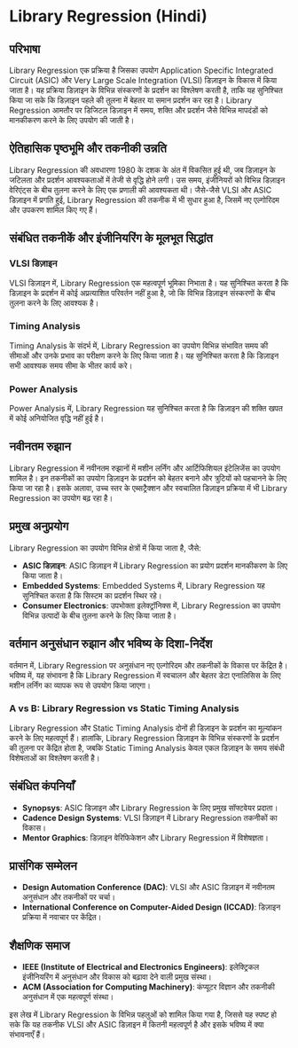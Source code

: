 # Library Regression (Hindi)

## परिभाषा
Library Regression एक प्रक्रिया है जिसका उपयोग Application Specific Integrated Circuit (ASIC) और Very Large Scale Integration (VLSI) डिज़ाइन के विकास में किया जाता है। यह प्रक्रिया डिज़ाइन के विभिन्न संस्करणों के प्रदर्शन का विश्लेषण करती है, ताकि यह सुनिश्चित किया जा सके कि डिज़ाइन पहले की तुलना में बेहतर या समान प्रदर्शन कर रहा है। Library Regression आमतौर पर डिजिटल डिज़ाइन में समय, शक्ति और प्रदर्शन जैसे विभिन्न मापदंडों को मानकीकरण करने के लिए उपयोग की जाती है।

## ऐतिहासिक पृष्ठभूमि और तकनीकी उन्नति
Library Regression की अवधारणा 1980 के दशक के अंत में विकसित हुई थी, जब डिज़ाइन के जटिलता और प्रदर्शन आवश्यकताओं में तेजी से वृद्धि होने लगी। उस समय, इंजीनियरों को विभिन्न डिज़ाइन वेरिएंट्स के बीच तुलना करने के लिए एक प्रणाली की आवश्यकता थी। जैसे-जैसे VLSI और ASIC डिज़ाइन में प्रगति हुई, Library Regression की तकनीक में भी सुधार हुआ है, जिसमें नए एल्गोरिदम और उपकरण शामिल किए गए हैं।

## संबंधित तकनीकें और इंजीनियरिंग के मूलभूत सिद्धांत
### VLSI डिज़ाइन
VLSI डिज़ाइन में, Library Regression एक महत्वपूर्ण भूमिका निभाता है। यह सुनिश्चित करता है कि डिज़ाइन के प्रदर्शन में कोई अप्रत्याशित परिवर्तन नहीं हुआ है, जो कि विभिन्न डिज़ाइन संस्करणों के बीच तुलना करने के लिए आवश्यक है। 

### Timing Analysis
Timing Analysis के संदर्भ में, Library Regression का उपयोग विभिन्न संभावित समय की सीमाओं और उनके प्रभाव का परीक्षण करने के लिए किया जाता है। यह सुनिश्चित करता है कि डिज़ाइन सभी आवश्यक समय सीमा के भीतर कार्य करे।

### Power Analysis
Power Analysis में, Library Regression यह सुनिश्चित करता है कि डिज़ाइन की शक्ति खपत में कोई अनियोजित वृद्धि नहीं हुई है। 

## नवीनतम रुझान
Library Regression में नवीनतम रुझानों में मशीन लर्निंग और आर्टिफिशियल इंटेलिजेंस का उपयोग शामिल है। इन तकनीकों का उपयोग डिज़ाइन के प्रदर्शन को बेहतर बनाने और त्रुटियों को पहचानने के लिए किया जा रहा है। इसके अलावा, उच्च स्तर के एब्सट्रैक्शन और स्वचालित डिज़ाइन प्रक्रिया में भी Library Regression का उपयोग बढ़ रहा है।

## प्रमुख अनुप्रयोग
Library Regression का उपयोग विभिन्न क्षेत्रों में किया जाता है, जैसे:
- **ASIC डिज़ाइन**: ASIC डिज़ाइन में Library Regression का प्रयोग प्रदर्शन मानकीकरण के लिए किया जाता है।
- **Embedded Systems**: Embedded Systems में, Library Regression यह सुनिश्चित करता है कि सिस्टम का प्रदर्शन स्थिर रहे।
- **Consumer Electronics**: उपभोक्ता इलेक्ट्रॉनिक्स में, Library Regression का उपयोग विभिन्न उत्पादों के बीच तुलना करने के लिए किया जाता है।

## वर्तमान अनुसंधान रुझान और भविष्य के दिशा-निर्देश
वर्तमान में, Library Regression पर अनुसंधान नए एल्गोरिदम और तकनीकों के विकास पर केंद्रित है। भविष्य में, यह संभावना है कि Library Regression में स्वचालन और बेहतर डेटा एनालिसिस के लिए मशीन लर्निंग का व्यापक रूप से उपयोग किया जाएगा।

### A vs B: Library Regression vs Static Timing Analysis
Library Regression और Static Timing Analysis दोनों ही डिज़ाइन के प्रदर्शन का मूल्यांकन करने के लिए महत्वपूर्ण हैं। हालांकि, Library Regression डिज़ाइन के विभिन्न संस्करणों के प्रदर्शन की तुलना पर केंद्रित होता है, जबकि Static Timing Analysis केवल एकल डिज़ाइन के समय संबंधी विशेषताओं का विश्लेषण करती है। 

## संबंधित कंपनियाँ
- **Synopsys**: ASIC डिज़ाइन और Library Regression के लिए प्रमुख सॉफ्टवेयर प्रदाता।
- **Cadence Design Systems**: VLSI डिज़ाइन में Library Regression तकनीकों का विकास।
- **Mentor Graphics**: डिज़ाइन वेरिफिकेशन और Library Regression में विशेषज्ञता।

## प्रासंगिक सम्मेलन
- **Design Automation Conference (DAC)**: VLSI और ASIC डिज़ाइन में नवीनतम अनुसंधान और तकनीकों पर चर्चा।
- **International Conference on Computer-Aided Design (ICCAD)**: डिज़ाइन प्रक्रिया में नवाचार पर केंद्रित।

## शैक्षणिक समाज
- **IEEE (Institute of Electrical and Electronics Engineers)**: इलेक्ट्रिकल इंजीनियरिंग में अनुसंधान और विकास को बढ़ावा देने वाली प्रमुख संस्था।
- **ACM (Association for Computing Machinery)**: कंप्यूटर विज्ञान और तकनीकी अनुसंधान में एक महत्वपूर्ण संस्था।

इस लेख में Library Regression के विभिन्न पहलुओं को शामिल किया गया है, जिससे यह स्पष्ट हो सके कि यह तकनीक VLSI और ASIC डिज़ाइन में कितनी महत्वपूर्ण है और इसके भविष्य में क्या संभावनाएँ हैं।